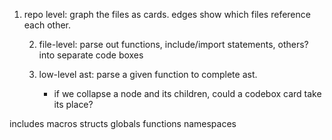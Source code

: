 1. repo level: graph the files as cards. edges show which files reference each other. 

   2. file-level: parse out functions, include/import statements, others? into separate code boxes

    3. low-level ast: parse a given function to complete ast. 
        - if we collapse a node and its children, could a codebox card take its place?



includes
macros
structs
globals
functions
namespaces 

